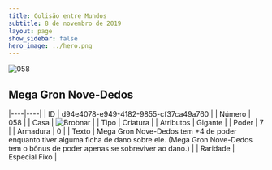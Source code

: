 ```yaml
---
title: Colisão entre Mundos
subtitle: 8 de novembro de 2019
layout: page
show_sidebar: false
hero_image: ../hero.png
---
```


![058](https://cdn.keyforgegame.com/media/card_front/pt/452_058_FFC4JG3GQJCG_pt.png)

## Mega Gron Nove-Dedos

|----|----|
| ID | d94e4078-e949-4182-9855-cf37ca49a760 |
| Número | 058 |
| Casa | ![Brobnar](https://archonarcana.com/images/thumb/e/e0/Brobnar.png/22px-Brobnar.png "Brobnar") |
| Tipo | Criatura |
| Atributos | Gigante |
| Poder | 7 |
| Armadura | 0 |
| Texto | Mega Gron Nove-Dedos tem +4 de poder enquanto tiver alguma ficha de dano sobre ele. (Mega Gron Nove-Dedos tem o bônus de poder apenas se sobreviver ao dano.) |
| Raridade | Especial Fixo |
